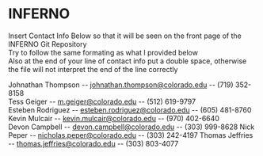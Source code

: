 # INFERNO
Insert Contact Info Below so that it will be seen on the front page of the INFERNO Git Repository  
Try to follow the same formating as what I provided below  
Also at the end of your line of contact info put a double space, otherwise the file will not interpret the end of the line correctly  
  
Johnathan Thompson -- johnathan.thompson@colorado.edu -- (719) 352-8158  
Tess Geiger -- m.geiger@colorado.edu -- (512) 619-9797  
Esteben Rodriguez -- esteben.rodriguez@colorado.edu -- (605) 481-8760  
Kevin Mulcair -- kevin.mulcair@colorado.edu -- (970) 402-6640  
Devon Campbell -- devon.campbell@colorado.edu -- (303) 999-8628
Nick Peper -- nicholas.peper@colorado.edu -- (303) 242-4197
Thomas Jeffries -- thomas.jeffries@colorado.edu -- (303) 803-4077  